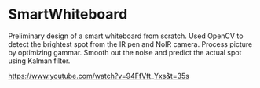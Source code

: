 # SmartWhiteboard

Preliminary design of a smart whiteboard from scratch. Used OpenCV to detect the brightest spot from the IR pen and NoIR camera. Process picture by optimizing gammar. Smooth out the noise and predict the actual spot using Kalman filter.

https://www.youtube.com/watch?v=94FfVft_Yxs&t=35s
